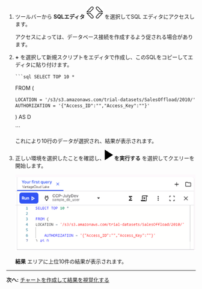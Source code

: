1.  ツールバーから **SQLエディタ** ![Editor icon](Images/cpt1696529045907.svg) を選択してSQL エディタにアクセスします。

    アクセスによっては、データベース接続を作成するよう促される場合があります。

2.  **+** を選択して新規スクリプトをエディタで作成し、このSQLをコピーしてエディタに貼り付けます。

        ```sql SELECT TOP 10 * 

    FROM (

        LOCATION = '/s3/s3.amazonaws.com/trial-datasets/SalesOffload/2010/' AUTHORIZATION = '{"Access_ID":"","Access_Key":""}' 

    ) AS D

    \`\`\`

    これにより10行のデータが選択され、結果が表示されます。

3.  正しい環境を選択したことを確認し、**![editor run](Images/sab1591895330300.svg) を実行する** を選択してクエリーを開始します。

    ![SQL の例](Images/tfo1721093532604.png)

    **結果** エリアに上位10件の結果が表示されます。

------------------------------------------------------------------------

**次へ:** [チャートを作成して結果を視覚化する](ydj1721092986132.md)

